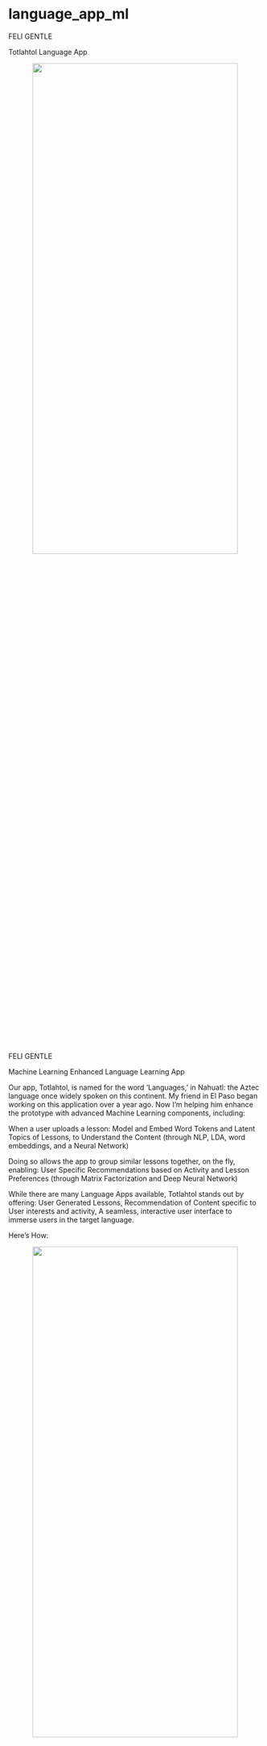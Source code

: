 # language_app_ml


FELI GENTLE

Totlahtol Language App

<p align="center">
  <img src=/media/login.gif width='90%' height='50%'>
</p>

FELI GENTLE

Machine Learning Enhanced Language Learning App 

Our app, Totlahtol, is named for the word ‘Languages,’ in Nahuatl: the Aztec language once widely spoken on this continent. 
My friend in El Paso began working on this application over a year ago. Now I’m helping him enhance the prototype with advanced Machine Learning components, including:

When a user uploads a lesson:
Model and Embed Word Tokens and Latent Topics of Lessons, to Understand the Content
(through NLP, LDA, word embeddings, and a Neural Network)

Doing so allows the app to group similar lessons together, on the fly, enabling:
User Specific Recommendations based on Activity and Lesson Preferences 
(through Matrix Factorization and Deep Neural Network)

While there are many Language Apps available, 
Totlahtol stands out by offering:
User Generated Lessons, 
Recommendation of Content specific to User interests and activity, 
A seamless, interactive user interface to immerse users in the target language. 

Here’s How:

<p align="center">
  <img src=/media/uml-basic.png width='90%' height='50%'>
</p>

I’ve been focusing on the key data pipeline of (replace with UML picture when it’s ready)
A user uploads a lesson
NLP for processing the text and discerning the lesson topics
The lesson specific word and topic embeddings are available for the recommender model
User ratings and lesson activity are made available for the recommender model
The recommender gets an input of these and other features about the users and lessons
The recommender, a combination of deep neural network and matrix factorization, returns the probable ratings for lessons each user has not seen yet
These predicted ratings are sorted to find the highest ratings
When a user opens their feed, these lessons are suggested to them first

Whether you’re the type of polyglot who speaks Spanish and French or the kind who speaks Python and Javascript, feel free to reach out to learn more.


---

## The Data Pipeline

My Research has centered on the most important app use case of uplading a lesson and recommending it to users if their activity implies it'd be relevent to them.

1. A user uploads a lesson

<p align="center">
  <img src=/media/add_lesson.gif width='90%' height='50%'>
</p>

2. NLP for processing the text and discerning the lesson topics
3. The lesson specific word and topic embeddings are available for the recommender model
4. User ratings and lesson activity are made available for the recommender model
5. The recommender gets an input of these and other features about the users and lessons
6. The recommender, a combination of deep neural network and matrix factorization, returns the probable ratings for lessons each user has not seen yet
7. These predicted ratings are sorted to find the highest ratings
8. When a user opens their feed, these lessons are suggested to them first

## ML components

**User Generated Lessons and NLP**

...
Why NLP?

topic modeling
checking for duplicate lesson (hasing tokens)


Prototype: LDA

Production: lda2Vec, word2vec, multilingual embeddings, Deep Neural Network, consider Rust HuggingFace tokenizers for speed


Embedding Space

<p align="center">
  <img src=/media/overview-1-shorten2.gif></img>
</p>

Topic Modeling with Embedding

<p align="center">
  <img src=/media/topics-1-shorten2.gif></img>
</p>

            
**ML Recommender**

Why Recommenders?

...what's available

Prototype: Sparse Matrix Factorization

Pros: quick, reliable when signal is reliable (enough user activity)

Cons: bad with limited data on new users (cold start), inputs restricted to User and Items matrix

Production: Deep Neural Network

### Recommendation
recommendation systems consist of 3 key stages:

1. item candidate generation
2. user specific scoring of items
3. reranking, or sorting the items based on relevance to the user



Learned a number of libraries, such as Keras/Tensorflow, Gensim, and worked with more familiar Pandas and Numpy, and NLTK

Faced the Challenge of working remotely with the software engineer, my friend, in a different time zone, and had to iteratively adjust the app to implement changes

Got experience working with machine learning in a production web development environment; being the domain expert to recommend best practice for performance and scalability; had to weigh trade offs of having a fast working prototype and implementing the best available solutions for a given task, faced this at nearly every step; sometimes making prototype is the clear priority, but some best practices shouldn’t be compromised, and found that out the hard way when late in the project decided to reimplement many features using Keras/Tensorflow to achieve state of the art recommendation, like those seen on Youtube, and FaceBook.


If interested in knowing more about the application, whether you’re the type of polyglot who speaks Spanish and French or the kind who speaks Python and Javascript, feel free to reach out! We intend to keep working on the app until we have a deliverable prototype.



Tech used:

Front End 
• React JS
• Flask
• 
Back End 
• SQLAlchemy
• Keras/Tensorflow
• Python/Numpy/Pandas

Project links: 
[Link github repos and demos here]


overview:



recommender pipeline:

    user 1 (uploader) uploads lesson
    topic model lesson content according to large word2vec embedding matrix
        'projector' visualization of topic model (explain how neighbors are calculated for topics)
            https://projector.tensorflow.org/
        explain advantages of using word embedding to find latent topics, vs first attempt with LDA
    store tags with lesson
        show how 2 lessons are considered similar vs 2 that are considered different based on score/latent topics
    user 2 (learner), opens the home screen, prompting a query
    candidate items lessons are prompted (double check position)
        dnn that takes into account user activity likes/dislikes AND the corresponding lesson tags (latent topics + uploader gen tags), in different layers
        possible other models that filter out spam/clickbait/offensive content
    candidate items are ranked on a common scale, taking their different scoring metrics into account

    items are reordered according to this rank

    rerun models every so often to include recent user activity, promotes freshness, diversity of content
        use warm start to avoid retraining entirely (eg for matrix factorization warm start the previously seen embeddings)
    optimize recommender by including different input information such as geographical/demographic info to ensure users see fresh content on new topics

App specific considerations:

    unveil certain supported languages gradually, after enough quality content has been contributed during an 'alpha' testing period
    watch for fairness metrics concerning latent biases in content and recommendations, particularly in languages from areas with ethnic conflict, hegemonic power struggles/propaganda, etc
    seek expert advice
    make models specifically for 'average users' of different clusters,
        consider demographics and observe quality of recommendation
    include content from underrespresented groups in corpus so low volume deters it from being considered

Questions I'm walking away with:

Offline embedding matrix, warm start subsampling

lda2vec plus word2vec

querying for recommendations best practices candidate generation, user specific scoring in efficient time, reranking

when to rerun the model
In [ ]:


